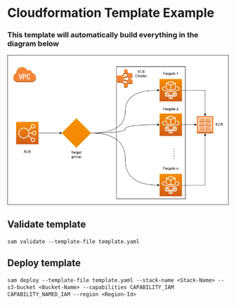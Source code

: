 # Cloudformation Template Example

### This template will automatically build everything in the diagram below

![alt](https://github.com/mountain-chan/cloudformation-template/blob/main/workflow_diagram.png)

## Validate template
```
sam validate --template-file template.yaml 
```
## Deploy template
```
sam deploy --template-file template.yaml --stack-name <Stack-Name> --s3-bucket <Bucket-Name> --capabilities CAPABILITY_IAM CAPABILITY_NAMED_IAM --region <Region-Id>
```
